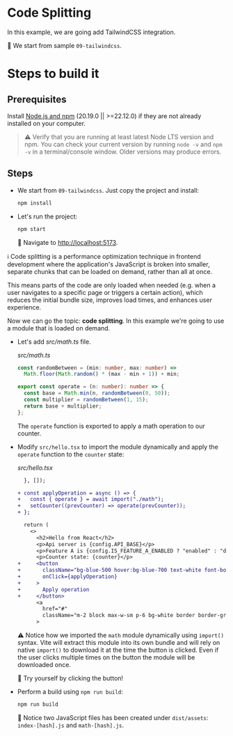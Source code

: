 # Code Splitting

In this example, we are going add TailwindCSS integration.

📌 We start from sample `09-tailwindcss`.

# Steps to build it

## Prerequisites

Install [Node.js and npm](https://nodejs.org/en/) (20.19.0 || >=22.12.0) if they are not already installed on your computer.

> ⚠ Verify that you are running at least latest Node LTS version and npm. You can check your current version by running `node -v` and `npm -v` in a terminal/console window. Older versions may produce errors.

## Steps

- We start from `09-tailwindcss`. Just copy the project and install:

  ```bash
  npm install
  ```

- Let's run the project:

  ```bash
  npm start
  ```

  🔎 Navigate to [http://localhost:5173](http://localhost:5173).

ℹ️ Code splitting is a performance optimization technique in frontend development where the application's JavaScript is broken into smaller, separate chunks that can be loaded on demand, rather than all at once.

This means parts of the code are only loaded when needed (e.g. when a user navigates to a specific page or triggers a certain action), which reduces the initial bundle size, improves load times, and enhances user experience.

Now we can go the topic: **code splitting**. In this example we're going to use a module that is loaded on demand.

- Let's add _src/math.ts_ file.

  _src/math.ts_

  ```ts
  const randomBetween = (min: number, max: number) =>
    Math.floor(Math.random() * (max - min + 1)) + min;

  export const operate = (n: number): number => {
    const base = Math.min(n, randomBetween(0, 50));
    const multiplier = randomBetween(1, 15);
    return base + multiplier;
  };
  ```

  The `operate` function is exported to apply a math operation to our counter.

- Modify `src/hello.tsx` to import the module dynamically and apply the `operate` function to the `counter` state:

  _src/hello.tsx_

  ```diff
    }, []);

  + const applyOperation = async () => {
  +   const { operate } = await import("./math");
  +   setCounter((prevCounter) => operate(prevCounter));
  + };

    return (
      <>
        <h2>Hello from React</h2>
        <p>Api server is {config.API_BASE}</p>
        <p>Feature A is {config.IS_FEATURE_A_ENABLED ? "enabled" : "disabled"}</p>
        <p>Counter state: {counter}</p>
  +     <button
  +       className="bg-blue-500 hover:bg-blue-700 text-white font-bold py-2 px-4 rounded"
  +       onClick={applyOperation}
  +     >
  +       Apply operation
  +     </button>
        <a
          href="#"
          className="m-2 block max-w-sm p-6 bg-white border border-gray-200 rounded-lg shadow-sm hover:bg-gray-100 dark:bg-gray-800 dark:border-gray-700 dark:hover:bg-gray-700"
        >
  ```

  ⚠️ Notice how we imported the `math` module dynamically using `import()` syntax. Vite will extract this module into its own bundle and will rely on native `import()` to download it at the time the button is clicked. Even if the user clicks multiple times on the button the module will be downloaded once.

  🔎 Try yourself by clicking the button!

- Perform a build using `npm run build`:

  ```bash
  npm run build
  ```

  🔎 Notice two JavaScript files has been created under `dist/assets`: `index-[hash].js` and `math-[hash].js`.
